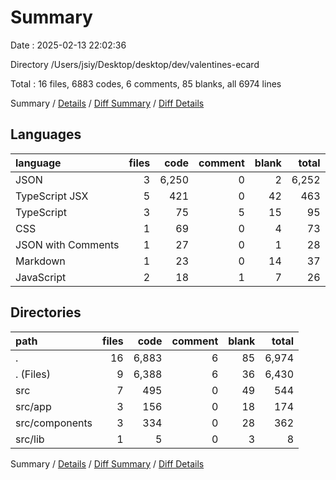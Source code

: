 # Summary

Date : 2025-02-13 22:02:36

Directory /Users/jsiy/Desktop/desktop/dev/valentines-ecard

Total : 16 files,  6883 codes, 6 comments, 85 blanks, all 6974 lines

Summary / [Details](details.md) / [Diff Summary](diff.md) / [Diff Details](diff-details.md)

## Languages
| language | files | code | comment | blank | total |
| :--- | ---: | ---: | ---: | ---: | ---: |
| JSON | 3 | 6,250 | 0 | 2 | 6,252 |
| TypeScript JSX | 5 | 421 | 0 | 42 | 463 |
| TypeScript | 3 | 75 | 5 | 15 | 95 |
| CSS | 1 | 69 | 0 | 4 | 73 |
| JSON with Comments | 1 | 27 | 0 | 1 | 28 |
| Markdown | 1 | 23 | 0 | 14 | 37 |
| JavaScript | 2 | 18 | 1 | 7 | 26 |

## Directories
| path | files | code | comment | blank | total |
| :--- | ---: | ---: | ---: | ---: | ---: |
| . | 16 | 6,883 | 6 | 85 | 6,974 |
| . (Files) | 9 | 6,388 | 6 | 36 | 6,430 |
| src | 7 | 495 | 0 | 49 | 544 |
| src/app | 3 | 156 | 0 | 18 | 174 |
| src/components | 3 | 334 | 0 | 28 | 362 |
| src/lib | 1 | 5 | 0 | 3 | 8 |

Summary / [Details](details.md) / [Diff Summary](diff.md) / [Diff Details](diff-details.md)